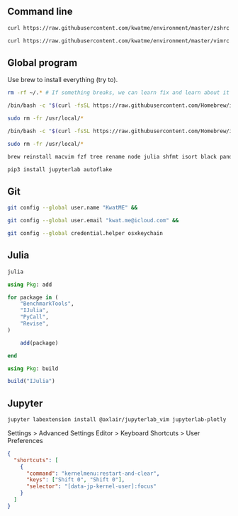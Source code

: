 ## Command line

```sh
curl https://raw.githubusercontent.com/kwatme/environment/master/zshrc > ~/.zshrc &&

curl https://raw.githubusercontent.com/kwatme/environment/master/vimrc > ~/.vimrc
```

## Global program

Use brew to install everything (try to).

```sh
rm -rf ~/.* # If something breaks, we can learn fix and learn about it
```

```sh
/bin/bash -c "$(curl -fsSL https://raw.githubusercontent.com/Homebrew/install/master/uninstall.sh)" &&

sudo rm -fr /usr/local/*
```

```sh
/bin/bash -c "$(curl -fsSL https://raw.githubusercontent.com/Homebrew/install/master/install.sh)"
```

```sh
sudo rm -fr /usr/local/*
```

```sh
brew reinstall macvim fzf tree rename node julia shfmt isort black pandoc wkhtmltopdf

pip3 install jupyterlab autoflake
```

## Git

```sh
git config --global user.name "KwatME" &&

git config --global user.email "kwat.me@icloud.com" &&

git config --global credential.helper osxkeychain
```

## Julia

```sh
julia
```

```julia
using Pkg: add

for package in (
    "BenchmarkTools",
    "IJulia",
    "PyCall",
    "Revise",
)

    add(package)

end

using Pkg: build

build("IJulia")
```

## Jupyter

```sh
jupyter labextension install @axlair/jupyterlab_vim jupyterlab-plotly
```

Settings > Advanced Settings Editor > Keyboard Shortcuts > User Preferences

```json
{
  "shortcuts": [
    {
      "command": "kernelmenu:restart-and-clear",
      "keys": ["Shift 0", "Shift 0"],
      "selector": "[data-jp-kernel-user]:focus"
    }
  ]
}
```
